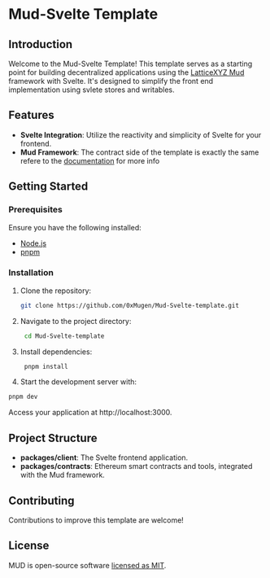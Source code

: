 # Mud-Svelte Template

## Introduction

Welcome to the Mud-Svelte Template! This template serves as a starting point for building decentralized applications using the [LatticeXYZ Mud](https://github.com/latticexyz/mud) framework with Svelte. It's designed to simplify the front end implementation using svlete stores and writables.

## Features

- **Svelte Integration**: Utilize the reactivity and simplicity of Svelte for your frontend.
- **Mud Framework**: The contract side of the template is exactly the same refere to the [documentation](https://mud.dev/introduction) for more info

## Getting Started

### Prerequisites

Ensure you have the following installed:
- [Node.js](https://nodejs.org/)
- [pnpm](https://pnpm.io/)

### Installation

1. Clone the repository:
   ```bash
   git clone https://github.com/0xMugen/Mud-Svelte-template.git
   ```
2. Navigate to the project directory:
   ```bash
    cd Mud-Svelte-template
   ```
3. Install dependencies:
   ```bash
    pnpm install
   ```
4. Start the development server with:
 ```bash
pnpm dev
   ```
Access your application at http://localhost:3000.

## Project Structure
- **packages/client**: The Svelte frontend application.
- **packages/contracts**: Ethereum smart contracts and tools, integrated with the Mud framework.

## Contributing
Contributions to improve this template are welcome! 

## License

MUD is open-source software [licensed as MIT](LICENSE).
